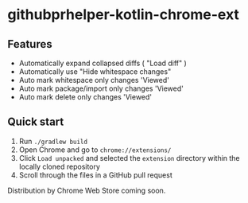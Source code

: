 # githubprhelper-kotlin-chrome-ext

## Features
- Automatically expand collapsed diffs ( "Load diff" )
- Automatically use "Hide whitespace changes"
- Auto mark whitespace only changes 'Viewed'
- Auto mark package/import only changes 'Viewed'
- Auto mark delete only changes 'Viewed'
 
## Quick start
1. Run `./gradlew build`
2. Open Chrome and go to `chrome://extensions/`
3. Click `Load unpacked` and selected the `extension` directory within the locally cloned repository
4. Scroll through the files in a GitHub pull request 

Distribution by Chrome Web Store coming soon.
